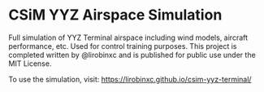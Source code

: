 # CSiM YYZ Airspace Simulation

Full simulation of YYZ Terminal airspace including wind models, aircraft performance, etc. Used for control training purposes.
This project is completed written by @lirobinxc and is published for public use under the MIT License.

To use the simulation, visit: https://lirobinxc.github.io/csim-yyz-terminal/ 
